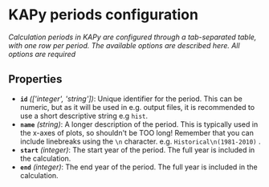 # KAPy periods configuration

*Calculation periods in KAPy are configured through a tab-separated table, with one row per period. The available options are described here. All options are required*

## Properties

- **`id`** *(['integer', 'string'])*: Unique identifier for the period. This can be numeric, but as it will be used in e.g. output files, it is recommended to use a short descriptive string e.g `hist`.
- **`name`** *(string)*: A longer description of the period. This is typically used in the x-axes of plots, so shouldn't be TOO long! Remember that you can include linebreaks using the `\n` character. e.g. `Historical\n(1981-2010)` .
- **`start`** *(integer)*: The start year of the period. The full year is included in the calculation.
- **`end`** *(integer)*: The end year of the period. The full year is included in the calculation.
